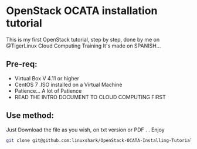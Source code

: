 # OpenStack OCATA installation tutorial
This is my first OpenStack tutorial, step by step, done by me on @TigerLinux Cloud Computing Training
It's made on SPANISH...
## Pre-req:

* Virtual Box V 4.11 or higher
* CentOS 7 .ISO installed on a Virtual Machine
* Patience... A lot of Patience
* READ THE INTRO DOCUMENT TO CLOUD COMPUTING FIRST

## Use method:

Just Download the file as you wish, on txt version or PDF
.
.
Enjoy

```bash
git clone git@github.com:linuxshark/OpenStack-OCATA-Installing-Tutorial.git
```
